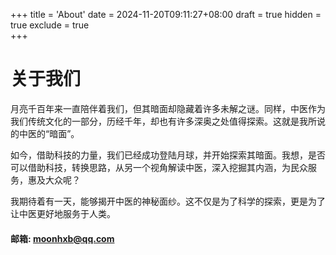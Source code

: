 +++
title = 'About'
date = 2024-11-20T09:11:27+08:00
draft = true
hidden = true
exclude = true  
+++

# 关于我们

月亮千百年来一直陪伴着我们，但其暗面却隐藏着许多未解之谜。同样，中医作为我们传统文化的一部分，历经千年，却也有许多深奥之处值得探索。这就是我所说的中医的“暗面”。



如今，借助科技的力量，我们已经成功登陆月球，并开始探索其暗面。我想，是否可以借助科技，转换思路，从另一个视角解读中医，深入挖掘其内涵，为民众服务，惠及大众呢？



我期待着有一天，能够揭开中医的神秘面纱。这不仅是为了科学的探索，更是为了让中医更好地服务于人类。





#### 邮箱: moonhxb@qq.com
